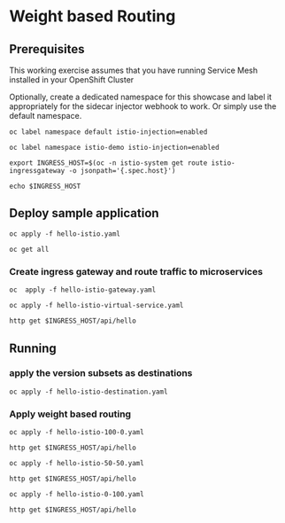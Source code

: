 # Weight based Routing

## Prerequisites

This working exercise assumes that you have running Service Mesh installed in your OpenShift Cluster

Optionally, create a dedicated namespace for this showcase and label it appropriately for the sidecar injector webhook to work. Or simply use the default namespace.

```
oc label namespace default istio-injection=enabled

oc label namespace istio-demo istio-injection=enabled

export INGRESS_HOST=$(oc -n istio-system get route istio-ingressgateway -o jsonpath='{.spec.host}')

echo $INGRESS_HOST

```

## Deploy sample application

```
oc apply -f hello-istio.yaml

oc get all
```

### Create ingress gateway and route traffic to microservices

```
oc  apply -f hello-istio-gateway.yaml

oc apply -f hello-istio-virtual-service.yaml

http get $INGRESS_HOST/api/hello 

```


## Running

### apply the version subsets as destinations

```
oc apply -f hello-istio-destination.yaml

```


### Apply weight based routing

```
oc apply -f hello-istio-100-0.yaml

http get $INGRESS_HOST/api/hello 

oc apply -f hello-istio-50-50.yaml

http get $INGRESS_HOST/api/hello 

oc apply -f hello-istio-0-100.yaml

http get $INGRESS_HOST/api/hello 

```
